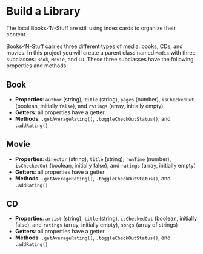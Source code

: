 # Build a Library

The local Books-‘N-Stuff are still using index cards to organize their content.

Books-‘N-Stuff carries three different types of media: books, CDs, and movies. In this project you will create a parent class named `Media` with three subclasses: `Book`, `Movie`, and `CD`. These three subclasses have the following properties and methods:

## Book
- **Properties**: `author` (string), `title` (string), `pages` (number), `isCheckedOut` (boolean, initially `false`), and `ratings` (array, initially empty).
- **Getters**: all properties have a getter
- **Methods**: `.getAverageRating()`, `.toggleCheckOutStatus()`, and `.addRating()`
## Movie
- **Properties**: `director` (string), `title` (string), `runTime` (number), `isCheckedOut` (boolean, initially false), and `ratings` (array, initially empty)
- **Getters**: all properties have a getter
- **Methods**: `.getAverageRating()`, `.toggleCheckOutStatus()`, and `.addRating()`
## CD
- **Properties**: `artist` (string), `title` (string), `isCheckedOut` (boolean, initially false), and `ratings` (array, initially empty), `songs` (array of strings)
- **Getters**: all properties have a getter
- **Methods**: `.getAverageRating()`, `.toggleCheckOutStatus()`, and `.addRating()`